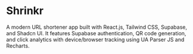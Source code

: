 # Shrinkr
A modern URL shortener app built with React.js, Tailwind CSS, Supabase, and Shadcn UI. It features Supabase authentication, QR code generation, and click analytics with device/browser tracking using UA Parser JS and Recharts.
